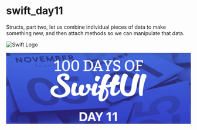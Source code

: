 # swift_day11
Structs, part two, let us combine individual pieces of data to make something new, and then attach methods so we can manipulate that data.

![Swift Logo](https://cdn-icons-png.flaticon.com/256/919/919833.png)

![Page 1](day11.png)
